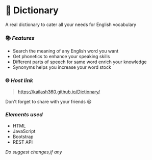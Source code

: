 # 📕 Dictionary 
A real dictionary to cater all your needs for English vocabulary

### 📚 _Features_ 
- Search the meaning of any English word you want
- Get phonetics to enhance your speaking skills
- Different parts of speech for same word enrich your knowledge
- Synonyms helps you increase your word stock

### 🌐 _Host link_
> https://kailash360.github.io/Dictionary/

Don't forget to share with your friends 😃

### _Elements used_
- HTML
- JavaScript
- Bootstrap
- REST API

_Do suggest changes,if any_
